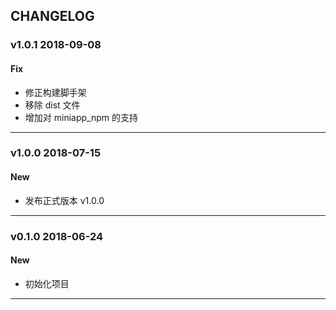 ## CHANGELOG

### v1.0.1 2018-09-08

#### Fix

* 修正构建脚手架
* 移除 dist 文件
* 增加对 miniapp_npm 的支持

------

### v1.0.0 2018-07-15

#### New

* 发布正式版本 v1.0.0

------

### v0.1.0 2018-06-24

#### New

* 初始化项目

------